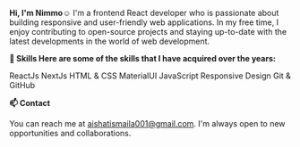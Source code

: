 
**Hi, I'm Nimmo**☺
I'm a frontend React developer who is passionate about building responsive and user-friendly web applications. In my free time, I enjoy contributing to open-source projects and staying up-to-date with the latest developments in the world of web development.

**🌱 Skills
Here are some of the skills that I have acquired over the years:**

ReactJs
NextJs
HTML & CSS
MaterialUI
JavaScript
Responsive Design
Git & GitHub

**📫 Contact**

You can reach me at aishatismaila001@gmail.com. I'm always open to new opportunities and collaborations.
